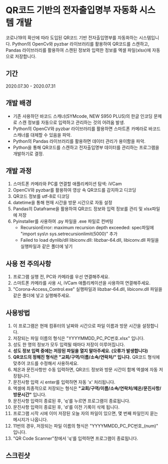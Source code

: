 # QR코드 기반의 전자출입명부 자동화 시스템 개발
코로나19의 확산에 따라 도입된 QR코드 기반 전자출입명부를 자동화하는 시스템입니다. Python의 OpenCv와 pyzbar 라이브러리를 활용하여 QR코드를 스캔하고, Pandas 라이브러리를 활용하여 스캔된 정보와 입력한 정보를 엑셀 파일(xlsx)에 자동으로 저장합니다.
## 기간
2020.07.30 - 2020.07.31
## 개발 배경
- 기존 사용하던 바코드 스캐너(SYMcode, NEW S950 PLUS)의 한글 인코딩 문제로 스캔 정보를 자동으로 입력하고 관리하는 것의 어려움 발생.
- Python의 OpenCV와 pyzbar 라이브러리를 활용하면 스마트폰 카메라로 바코드 스캐너를 대체할 수 있음을 파악.
- Python의 Pandas 라이브러리를 활용하면 데이터 관리가 용이함을 파악.
- Python을 통해 QR코드를 스캔하고 전자출입명부 데이터를 관리하는 프로그램을 개발하기로 결정.
## 개발 과정
1. 스마트폰 카메라와 PC를 연결할 애플리케이션 탐색: iVCam
2. OpenCV와 pyzbar를 활용하여 영상 속 QR코드를 감지하고 디코딩
3. QR코드 정보를 utf-8로 디코딩
4. datetime을 통해 현재 시간을 방문 시간으로 자동 설정
5. Pandas의 Dataframe을 활용하여 QR코드 정보와 입력 정보를 관리 및 xlsx파일에 저장
6. Pyinstaller를 사용하여 .py 파일을 .exe 파일로 컨버팅
    - RecursionError: maximum recursion depth exceeded: spec파일에 "import sys\n sys.setrecursionlimit(5000)" 추가
    - Failed to load dynlib/dll libiconv.dll: libzbar-64.dll, libiconv.dll 파일을 실행파일과 같은 폴더에 넣기
## 사용 전 주의사항
1. 프로그램 실행 전, PC와 카메라를 우선 연결해주세요.
2. 스마트폰 카메라를 사용 시, iVCam 애플리케이션을 사용하여 연결해주세요.
3. "Corona-Access_Control.exe" 실행파일과 libzbar-64.dll, libiconv.dll 파일을 같은 폴더에 넣고 실행해주세요.
## 사용방법
1. 이 프로그램은 현재 컴퓨터의 날짜와 시간으로 파일 이름과 방문 시간을 설정합니다.
2. 저장되는 파일 이름의 형식은 "YYYYMMDD_PC_PC번호.xlsx" 입니다.
3. 성도 한 명의 정보가 모두 입력될 때마다 저장이 이루어집니다.
4. __성도 정보 입력 중에는 저장된 파일을 열지 말아주세요. (오류가 발생합니다)__
5. __QR코드의 정해진 형식은 "교회/구역/이름/소속/연락처/" 입니다.__ QR코드 형식에 맞추어 코드를 수정해서 사용하세요.
6. 체온과 문진사항만 수동 입력하면, QR코드 정보와 방문 시간이 함께 엑셀에 자동 저장됩니다.
7. 문진사항 입력 시 enter를 입력하면 자동 'x' 처리됩니다.
8. 엑셀에 최종적으로 저장되는 형식은 __"교회/구역/이름/소속/연락처/체온/문진사항/방문시간"__ 입니다.
9. 문진사항 입력이 종료된 후, 'q'를 누르면 프로그램이 종료됩니다.
10. 문진사항 입력이 종료된 후, 'd'를 이전 기록이 삭제 됩니다.
11. 프로그램 시작 시에 이미 저장된 오늘 자의 파일이 있으면, 몇 번째 파일인지 묻는 메시지가 나옵니다.
12. 11번의 경우, 저장되는 파일 이름의 형식은 "YYYYMMDD_PC_PC번호_(num)" 입니다.
13. "QR Code Scanner"창에서 'q'를 입력하면 프로그램이 종료됩니다.
## 스크린샷
